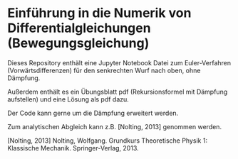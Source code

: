 # Einführung in die Numerik von Differentialgleichungen (Bewegungsgleichung)

Dieses Repository enthält eine Jupyter Notebook Datei zum Euler-Verfahren (Vorwärtsdifferenzen) für den senkrechten Wurf nach oben, ohne Dämpfung.

Außerdem enthält es ein Übungsblatt pdf (Rekursionsformel mit Dämpfung aufstellen) und eine Lösung als pdf dazu.

Der Code kann gerne um die Dämpfung erweitert werden.

Zum analytischen Abgleich kann z.B. [Nolting, 2013] genommen werden.

[Nolting, 2013] Nolting, Wolfgang. Grundkurs Theoretische Physik 1: Klassische Mechanik. Springer-Verlag, 2013.
